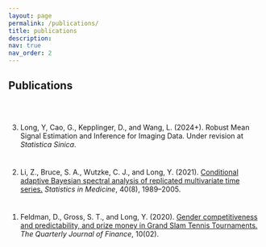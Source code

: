 ```yaml
---
layout: page
permalink: /publications/
title: publications
description: 
nav: true
nav_order: 2
---
```



<h2 class="font-weight-bold" style="color:var(--global-theme-color)">Publications</h2>
<!-- <p style="color:var(--global-text-color)">* denotes equal contribution</p> -->

<ol reversed>
<div style="height:30px;font-size:1px;">&nbsp;</div>

<!-- <p class="font-weight-bold mb-2">2021</p> -->
<li><p style="color:var(--global-text-color)"><span class="font-weight-bold" style="color:var(--global-theme-color)">Long, Y</span>, Cao, G., Kepplinger, D., and Wang, L. (2024+). <span class="font-weight-bold" style="color:var(--global-theme-color)">Robust Mean Signal Estimation and Inference for Imaging Data.</span> Under revision at <i>Statistica Sinica</i>. </p></li>

<div style="height:10px;font-size:1px;">&nbsp;</div>

<!-- <p class="font-weight-bold mb-2">2021</p> -->
<li><p style="color:var(--global-text-color)">Li, Z., Bruce, S. A., Wutzke, C. J., and <span class="font-weight-bold" style="color:var(--global-theme-color)">Long, Y</span>. (2021). <a class="font-weight-bold" href="https://doi.org/10.1002/sim.8884" rel="external nofollow noopener" target="_blank">Conditional adaptive Bayesian spectral analysis of replicated multivariate time series.</a> <i>Statistics in Medicine</i>, 40(8), 1989–2005. </p></li>

<div style="height:10px;font-size:1px;">&nbsp;</div>

<!-- <p class="font-weight-bold mb-2">2020</p> -->
<li><p style="color:var(--global-text-color)">Feldman, D., Gross, S. T., and <span class="font-weight-bold" style="color:var(--global-theme-color)">Long, Y</span>. (2020). <a class="font-weight-bold" href="https://doi.org/10.1142/S2010139220500068" rel="external nofollow noopener" target="_blank">Gender competitiveness and predictability, and prize money in Grand Slam Tennis Tournaments.</a> <i>The Quarterly Journal of Finance</i>, 10(02). </p></li>
</ol>
